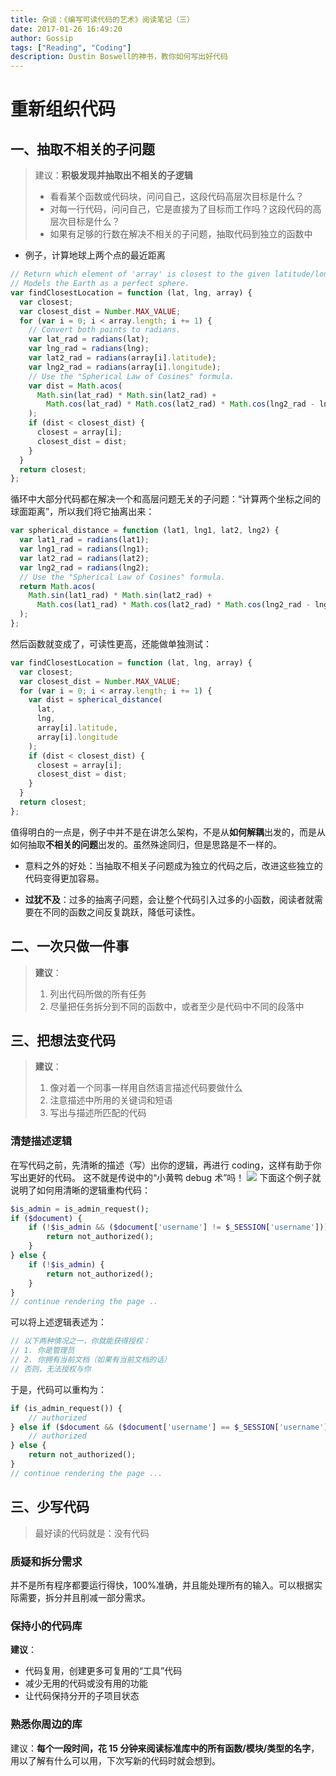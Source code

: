 ```yaml
---
title: 杂谈：《编写可读代码的艺术》阅读笔记（三）
date: 2017-01-26 16:49:20
author: Gossip
tags: ["Reading", "Coding"]
description: Dustin Boswell的神书，教你如何写出好代码
---
```


# 重新组织代码

## 一、抽取不相关的子问题

> 建议：**积极发现并抽取出不相关的子逻辑**
>
> - 看看某个函数或代码块，问问自己，这段代码高层次目标是什么？
> - 对每一行代码，问问自己，它是直接为了目标而工作吗？这段代码的高层次目标是什么？
> - 如果有足够的行数在解决不相关的子问题，抽取代码到独立的函数中

- 例子，计算地球上两个点的最近距离

```js
// Return which element of 'array' is closest to the given latitude/longitude.
// Models the Earth as a perfect sphere.
var findClosestLocation = function (lat, lng, array) {
  var closest;
  var closest_dist = Number.MAX_VALUE;
  for (var i = 0; i < array.length; i += 1) {
    // Convert both points to radians.
    var lat_rad = radians(lat);
    var lng_rad = radians(lng);
    var lat2_rad = radians(array[i].latitude);
    var lng2_rad = radians(array[i].longitude);
    // Use the "Spherical Law of Cosines" formula.
    var dist = Math.acos(
      Math.sin(lat_rad) * Math.sin(lat2_rad) +
        Math.cos(lat_rad) * Math.cos(lat2_rad) * Math.cos(lng2_rad - lng_rad)
    );
    if (dist < closest_dist) {
      closest = array[i];
      closest_dist = dist;
    }
  }
  return closest;
};
```

循环中大部分代码都在解决一个和高层问题无关的子问题：“计算两个坐标之间的球面距离”，所以我们将它抽离出来：

```js
var spherical_distance = function (lat1, lng1, lat2, lng2) {
  var lat1_rad = radians(lat1);
  var lng1_rad = radians(lng1);
  var lat2_rad = radians(lat2);
  var lng2_rad = radians(lng2);
  // Use the "Spherical Law of Cosines" formula.
  return Math.acos(
    Math.sin(lat1_rad) * Math.sin(lat2_rad) +
      Math.cos(lat1_rad) * Math.cos(lat2_rad) * Math.cos(lng2_rad - lng1_rad)
  );
};
```

然后函数就变成了，可读性更高，还能做单独测试：

```js
var findClosestLocation = function (lat, lng, array) {
  var closest;
  var closest_dist = Number.MAX_VALUE;
  for (var i = 0; i < array.length; i += 1) {
    var dist = spherical_distance(
      lat,
      lng,
      array[i].latitude,
      array[i].longitude
    );
    if (dist < closest_dist) {
      closest = array[i];
      closest_dist = dist;
    }
  }
  return closest;
};
```

值得明白的一点是，例子中并不是在讲怎么架构，不是从**如何解耦**出发的，而是从如何抽取**不相关的问题**出发的。虽然殊途同归，但是思路是不一样的。

- 意料之外的好处：当抽取不相关子问题成为独立的代码之后，改进这些独立的代码变得更加容易。

- **过犹不及**：过多的抽离子问题，会让整个代码引入过多的小函数，阅读者就需要在不同的函数之间反复跳跃，降低可读性。

## 二、一次只做一件事

> **建议**：
>
> 1. 列出代码所做的所有任务
> 2. 尽量把任务拆分到不同的函数中，或者至少是代码中不同的段落中

## 三、把想法变代码

> **建议**：
>
> 1. 像对着一个同事一样用自然语言描述代码要做什么
> 2. 注意描述中所用的关键词和短语
> 3. 写出与描述所匹配的代码

### 清楚描述逻辑

在写代码之前，先清晰的描述（写）出你的逻辑，再进行 coding，这样有助于你写出更好的代码。
这不就是传说中的“小黄鸭 debug 术”吗！
![](http://jackie-image.oss-cn-hangzhou.aliyuncs.com/17-1-27/76690189-file_1485499018366_468c.png)
下面这个例子就说明了如何用清晰的逻辑重构代码：

```php
$is_admin = is_admin_request();
if ($document) {
	if (!$is_admin && ($document['username'] != $_SESSION['username'])) {
		return not_authorized();
	}
} else {
	if (!$is_admin) {
		return not_authorized();
	}
}
// continue rendering the page ..
```

可以将上述逻辑表述为：

```js
// 以下两种情况之一，你就能获得授权：
// 1. 你是管理员
// 2. 你拥有当前文档（如果有当前文档的话）
// 否则，无法授权与你
```

于是，代码可以重构为：

```php
if (is_admin_request()) {
	// authorized
} else if ($document && ($document['username'] == $_SESSION['username'])) {
	// authorized
} else {
	return not_authorized();
}
// continue rendering the page ...
```

## 三、少写代码

> 最好读的代码就是：没有代码

### 质疑和拆分需求

并不是所有程序都要运行得快，100%准确，并且能处理所有的输入。可以根据实际需要，拆分并且削减一部分需求。

### 保持小的代码库

**建议**：

- 代码复用，创建更多可复用的“工具”代码
- 减少无用的代码或没有用的功能
- 让代码保持分开的子项目状态

### 熟悉你周边的库

建议：**每个一段时间，花 15 分钟来阅读标准库中的所有函数/模块/类型的名字**，用以了解有什么可以用，下次写新的代码时就会想到。
